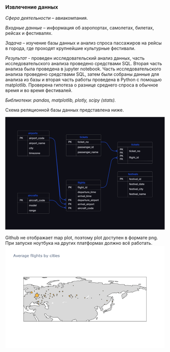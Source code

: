 ### Извлечение данных ### 

*Сфера деятельности* – авиакомпания.

*Входные данные* – информация об аэропортах, самолетах, билетах, рейсах и фестивалях.

*Задача* – изучение базы данных и анализ спроса пассажиров на рейсы в города, где проходят крупнейшие культурные фестивали.

*Результат* - проведен исследовательский анализ данных, часть исследовательского анализа проведено средствами SQL. 
Вторая часть анализа была проведена в jupyter notebook.
Часть исследовательского анализа проведено средствами SQL, затем были собраны данные для анализа из базы и вторая часть работы проведена в Python с помощью matplotlib. 
Проверена гипотеза о разнице среднего спроса в обычное время и во время фестивалей. 

*Библиотеки: pandas, matplotlib, plotly, scipy (stats).*

Схема реляционной базы данных представлена ниже.

![Схема реляционной базы данных](https://github.com/Cation73/yandex_praktikum/blob/master/13-structured-query-language/scheme.jpg)


Github не отображает map plot, поэтому plot доступен в формате png. При запуске ноутбука на других платформах должно всё работать.
![Количество полетов в России](https://github.com/Cation73/yandex_praktikum/blob/master/13-structured-query-language/map.png)





